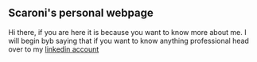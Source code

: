 ## Scaroni's personal webpage

Hi there, if you are here it is because you want to know more about me. 
I will begin byb saying that if you want to know anything professional
head over to my [linkedin account](https://www.linkedin.com/in/renatoscaroni/)
